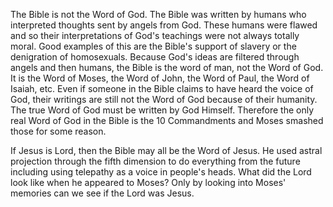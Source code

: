 The Bible is not the Word of God. The Bible was written by humans who interpreted thoughts sent by angels from God. These humans were flawed and so their interpretations of God's teachings were not always totally moral. Good examples of this are the Bible's support of slavery or the denigration of homosexuals. Because God's ideas are filtered through angels and then humans, the Bible is the word of man, not the Word of God. It is the Word of Moses, the Word of John, the Word of Paul, the Word of Isaiah, etc. Even if someone in the Bible claims to have heard the voice of God, their writings are still not the Word of God because of their humanity. The true Word of God must be written by God Himself. Therefore the only real Word of God in the Bible is the 10 Commandments and Moses smashed those for some reason.

If Jesus is Lord, then the Bible may all be the Word of Jesus. He used astral projection through the fifth dimension to do everything from the future including using telepathy as a voice in people's heads. What did the Lord look like when he appeared to Moses? Only by looking into Moses' memories can we see if the Lord was Jesus.

